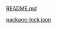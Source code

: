 [README.md](https://github.com/user-attachments/files/16471264/README.md)

[package-lock.json](https://github.com/user-attachments/files/16471299/package-lock.json)
